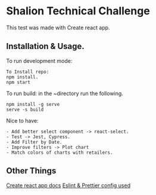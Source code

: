 # Shalion Technical Challenge

This test was made with Create react app.

## Installation & Usage.

To run development mode:

```
To Install repo:
npm install.
npm start
```

To run build: in the ~directory run the following.

```
npm install -g serve
serve -s build
```

Nice to have:

```
- Add better select component -> react-select.
- Test -> Jest, Cypress.
- Add Filter by Date.
- Improve filters -> Plot chart
- Match colors of charts with retailers.
```

## Other Things

[Create react app docs](https://create-react-app.dev/docs/getting-started)
[Eslint & Prettier config used](https://www.npmjs.com/package/@tiendeo/content-lint)
